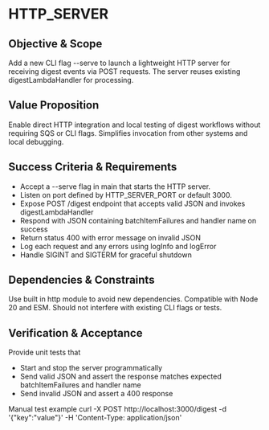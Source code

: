 # HTTP_SERVER
## Objective & Scope
Add a new CLI flag --serve to launch a lightweight HTTP server for receiving digest events via POST
requests. The server reuses existing digestLambdaHandler for processing.

## Value Proposition
Enable direct HTTP integration and local testing of digest workflows without requiring SQS or CLI flags.
Simplifies invocation from other systems and local debugging.

## Success Criteria & Requirements
- Accept a --serve flag in main that starts the HTTP server.
- Listen on port defined by HTTP_SERVER_PORT or default 3000.
- Expose POST /digest endpoint that accepts valid JSON and invokes digestLambdaHandler
- Respond with JSON containing batchItemFailures and handler name on success
- Return status 400 with error message on invalid JSON
- Log each request and any errors using logInfo and logError
- Handle SIGINT and SIGTERM for graceful shutdown

## Dependencies & Constraints
Use built in http module to avoid new dependencies. Compatible with Node 20 and ESM.
Should not interfere with existing CLI flags or tests.

## Verification & Acceptance
Provide unit tests that
- Start and stop the server programmatically
- Send valid JSON and assert the response matches expected batchItemFailures and handler name
- Send invalid JSON and assert a 400 response

Manual test example
curl -X POST http://localhost:3000/digest -d '{"key":"value"}' -H 'Content-Type: application/json'